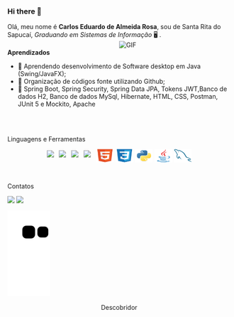 ### Hi there 👋
Olá, meu nome é **Carlos Eduardo de Almeida Rosa**, sou de Santa Rita do Sapucaí, *Graduando em Sistemas de Informação* 🖥️ . </br>
<img align="right" alt="GIF" src="https://raw.githubusercontent.com/trepichio/trepichio/master/assets/code.gif" width=50% />
<br />
**Aprendizados**
- 📖 Aprendendo desenvolvimento de Software desktop em Java (Swing/JavaFX);</br>
- 📖 Organização de códigos fonte utilizando Github;</br>
- 📖 Spring Boot, Spring Security, Spring Data JPA, Tokens JWT,Banco de dados H2, Banco de dados MySql, Hibernate, HTML, CSS, Postman, JUnit 5 e Mockito, Apache 
<br />
<br />
<p>Linguagens e Ferramentas</p>
<p align="center">
<img src="https://img.shields.io/badge/HTML%20-%23F7DF1E.svg?&style=for-the-badge&color=E34F26" />&nbsp;&nbsp;
<img src="https://img.shields.io/badge/css%20-%23F7DF1E.svg?&style=for-the-badge&color=5BA8EE" />&nbsp;&nbsp;
<img src="https://img.shields.io/badge/JavaScript%20-%23F7DF1E.svg?&style=for-the-badge&color=F7DF1E" />&nbsp;&nbsp;
<img src="https://img.shields.io/badge/Java%20-%23F7DF1E.svg?&style=for-the-badge&color=F7DF1E" />&nbsp;&nbsp;
<img align="center" alt="Rafa-HTML" height="30" width="40" src="https://raw.githubusercontent.com/devicons/devicon/master/icons/html5/html5-original.svg">
<img align="center" alt="Rafa-CSS" height="30" width="40" src="https://raw.githubusercontent.com/devicons/devicon/master/icons/css3/css3-original.svg">
<img align="center" alt="Rafa-Python" height="30" width="40" src="https://raw.githubusercontent.com/devicons/devicon/master/icons/python/python-original.svg">
<img align="center" alt="Rafa-Java" height="30" width="40" src="https://raw.githubusercontent.com/devicons/devicon/master/icons/java/java-original.svg">
<img align="center" alt="Rafa-mySql" height="30" width="40" src="https://raw.githubusercontent.com/devicons/devicon/master/icons/mysql/mysql-original.svg">
</p>

<div style="display: inline_block"><br> 
</div>
<p>Contatos</p>
<div> 
  <a href = "mailto:carlos_eduardo_a.r@outlook.com"><img src="https://img.shields.io/badge/-Gmail-%23333?style=for-the-badge&logo=gmail&logoColor=white" target="_blank"></a>
  <a href="https://www.linkedin.com/in/carlos_eduardo-de-almeida-rosa-135643197/" target="_blank"><img src="https://img.shields.io/badge/-LinkedIn-%230077B5?style=for-the-badge&logo=linkedin&logoColor=white" target="_blank"></a> 

  
  	
 
  ![Snake animation](https://github.com/rafaballerini/rafaballerini/blob/output/github-contribution-grid-snake.svg)
 
</div>

<p align="center">Descobridor</p>

